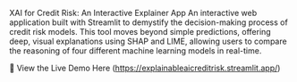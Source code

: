 XAI for Credit Risk: An Interactive Explainer App
An interactive web application built with Streamlit to demystify the decision-making process of credit risk models. This tool moves beyond simple predictions, offering deep, visual explanations using SHAP and LIME, allowing users to compare the reasoning of four different machine learning models in real-time.

🚀 View the Live Demo Here (https://explainableaicreditrisk.streamlit.app/)
